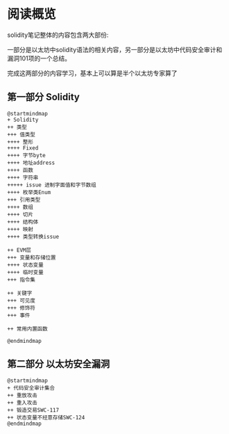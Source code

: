 # 阅读概览
solidity笔记整体的内容包含两大部份:

一部分是以太坊中solidity语法的相关内容，另一部分是以太坊中代码安全审计和漏洞101项的一个总结。

完成这两部分的内容学习，基本上可以算是半个以太坊专家算了

## 第一部分 Solidity
```plantuml
@startmindmap
+ Solidity
++ 类型
+++ 值类型  
++++ 整形
++++ Fixed
++++ 字节byte
++++ 地址address
++++ 函数
++++ 字符串
+++++ issue 进制字面值和字节数组
++++ 枚举类Enum
+++ 引用类型
++++ 数组
++++ 切片
++++ 结构体
++++ 映射
++++ 类型转换issue

++ EVM层
+++ 变量和存储位置
++++ 状态变量
++++ 临时变量
+++ 指令集

++ 关键字
+++ 可见度
+++ 修饰符
+++ 事件

++ 常用内置函数

@endmindmap
```

## 第二部分 以太坊安全漏洞
```plantuml
@startmindmap
+ 代码安全审计集合
++ 重放攻击
++ 重入攻击
++ 锻造交易SWC-117
++ 状态变量不经意存储SWC-124
@endmindmap
```